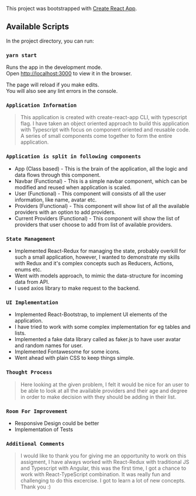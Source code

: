 This project was bootstrapped with [Create React App](https://github.com/facebook/create-react-app).

## Available Scripts

In the project directory, you can run:

### `yarn start`

Runs the app in the development mode.<br />
Open [http://localhost:3000](http://localhost:3000) to view it in the browser.

The page will reload if you make edits.<br />
You will also see any lint errors in the console.

### `Application Information`

> This application is created with create-react-app CLI, with typescript flag. I have taken an object oriented approach to build this application with Typescript with focus on component oriented and reusable code. A series of small components come together to form the entire application.

### `Application is split in following components`

- App (Class based) - This is the brain of the application, all the logic and data flows through this component.
- Navbar (Functional) - This is a simple navbar component, which can be modified and reused when application is scaled.
- User (Functional) - This component will consists of all the user information, like name, avatar etc.
- Providers (Functional) - This component will show list of all the available providers with an option to add providers.
- Current Providers (Functional) - This component will show the list of providers that user choose to add from list of available providers.

### `State Management`

- Implemented React-Redux for managing the state, probably overkill for such a small application, however, I wanted to demonstrate my skills with Redux and it's complex concepts such as Reducers, Actions, enums etc.
- Went with models approach, to mimic the data-structure for incoming data from API.
- I used axios library to make request to the backend.

### `UI Implementation`

- Implemented React-Bootstrap, to implement UI elements of the application.
- I have tried to work with some complex implementation for eg tables and lists.
- Implemented a fake data library called as faker.js to have user avatar and random names for user.
- Implemented Fontawesome for some icons.
- Went ahead with plain CSS to keep things simple.

### `Thought Process`

> Here looking at the given problem, I felt it would be nice for an user to be able to look at all the available providers and their age and degree in order to make decision with they should be adding in their list.

### `Room For Improvement`

- Responsive Design could be better
- Implementation of Tests

### `Additional Comments`

> I would like to thank you for giving me an opportunity to work on this assigment, I have always worked with React-Redux with traditional JS and Typescript with Angular, this was the first time, I got a chance to work with React-TypeScript combination. It was really fun and challenging to do this excercise. I got to learn a lot of new concepts. Thank you :)
